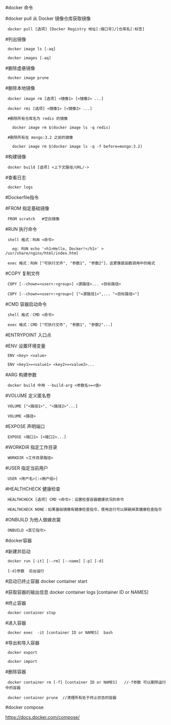 #docker 命令
   
   #docker pull 从 Docker 镜像仓库获取镜像
   
     docker pull [选项] [Docker Registry 地址[:端口号]/]仓库名[:标签]
     
   #列出镜像
   
     docker image ls [-aq]
     
     docker images [-aq]  
      
   #删除虚悬镜像
   
     docker image prune
     
   #删除本地镜像
   
     docker image rm [选项] <镜像1> [<镜像2> ...]
     
     docker rmi [选项] <镜像1> [<镜像2> ...]  
     
     #删除所有仓库名为 redis 的镜像  
     
       docker image rm $(docker image ls -q redis)
       
     #删除所有在 mongo:3.2 之前的镜像
     
       docker image rm $(docker image ls -q -f before=mongo:3.2)
       
   #构建镜像
   
     docker build [选项] <上下文路径/URL/->
     
   #查看日志
   
     docker logs
     
#Dockerfile指令

   #FROM 指定基础镜像
   
     FROM scratch   #空白镜像
     
   #RUN 执行命令
   
     shell 格式：RUN <命令>  
     
       eg: RUN echo '<h1>Hello, Docker!</h1>' > /usr/share/nginx/html/index.html
       
     exec 格式：RUN ["可执行文件", "参数1", "参数2"]，这更像是函数调用中的格式 
     
   #COPY 复制文件
   
     COPY [--chown=<user>:<group>] <源路径>... <目标路径>
     
     COPY [--chown=<user>:<group>] ["<源路径1>",... "<目标路径>"] 
     
   #CMD 容器启动命令
   
     shell 格式：CMD <命令>
     
     exec 格式：CMD ["可执行文件", "参数1", "参数2"...]
     
   #ENTRYPOINT 入口点
   
   #ENV 设置环境变量
   
     ENV <key> <value>
     
     ENV <key1>=<value1> <key2>=<value2>...
     
   #ARG 构建参数
   
     docker build 中用 --build-arg <参数名>=<值> 
     
   #VOLUME 定义匿名卷
   
     VOLUME ["<路径1>", "<路径2>"...]
     
     VOLUME <路径>
   
   #EXPOSE 声明端口
   
     EXPOSE <端口1> [<端口2>...]
     
   #WORKDIR 指定工作目录
     
     WORKDIR <工作目录路径>
     
   #USER 指定当前用户
     
     USER <用户名>[:<用户组>]
   #HEALTHCHECK 健康检查
   
     HEALTHCHECK [选项] CMD <命令>：设置检查容器健康状况的命令
     
     HEALTHCHECK NONE：如果基础镜像有健康检查指令，使用这行可以屏蔽掉其健康检查指令
     
   #ONBUILD 为他人做嫁衣裳
     
     ONBUILD <其它指令>
     
#docker容器

   #新建并启动
   
     docker run [-it] [--rm] [--name] [-p] [-d]
     
     [-d]参数  后台运行
     
   #启动已终止容器
     docker container start
   
   #获取容器的输出信息
     docker container logs [container ID or NAMES]  
     
   #终止容器
   
     docker container stop  
     
   #进入容器
     
     docker exec  -it [container ID or NAMES]  bash
     
   #导出和导入容器
    
     docker export
     
     docker import
     
   #删除容器
   
     docker container rm [-f] [container ID or NAMES]   //-f参数 可以删除运行中的容器
     
     docker container prune  //清理所有处于终止状态的容器
     
#docker compose

https://docs.docker.com/compose/
